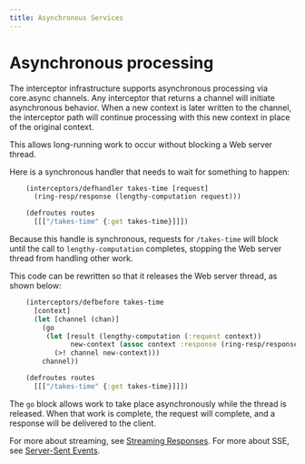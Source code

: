 ```yaml
---
title: Asynchronous Services
---
```


<!--
 Copyright 2013 Relevance, Inc.

 The use and distribution terms for this software are covered by the
 Eclipse Public License 1.0 (http://opensource.org/licenses/eclipse-1.0)
 which can be found in the file epl-v10.html at the root of this distribution.

 By using this software in any fashion, you are agreeing to be bound by
 the terms of this license.

 You must not remove this notice, or any other, from this software.
-->

# Asynchronous processing

The interceptor infrastructure supports asynchronous processing via
core.async channels. Any interceptor that returns a channel will
initiate asynchronous behavior. When a new context is later written to
the channel, the interceptor path will continue processing with this
new context in place of the original context.

This allows long-running work to occur without blocking a Web server
thread.

Here is a synchronous handler that needs to wait for something to happen:

```clj
    (interceptors/defhandler takes-time [request]
      (ring-resp/response (lengthy-computation request)))

    (defroutes routes
      [[["/takes-time" {:get takes-time}]]])
```

Because this handle is synchronous, requests for `/takes-time` will
block until the call to `lengthy-computation` completes, stopping the
Web server thread from handling other work.

This code can be rewritten so that it releases the Web server
thread, as shown below:

```clj
    (interceptors/defbefore takes-time
      [context]
      (let [channel (chan)]
        (go
         (let [result (lengthy-computation (:request context))
               new-context (assoc context :response (ring-resp/response result))]
           (>! channel new-context)))
        channel))

    (defroutes routes
      [[["/takes-time" {:get takes-time}]]])
```

The `go` block allows work to take place asynchronously while the
thread is released. When that work is complete, the request will
complete, and a response will be delivered to the client.

For more about streaming, see
[Streaming Responses](/documentation/service-streaming). For more
about SSE, see [Server-Sent Events](/documentation/service-sse).

